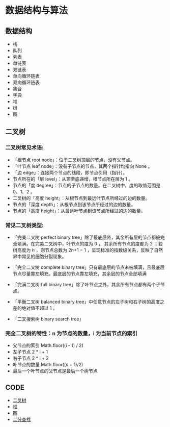 # 数据结构与算法

## 数据结构
- 栈
- 队列
- 列表
- 单链表
- 双链表
- 单向循环链表
- 双向循环链表
- 集合
- 字典
- 堆
- 树
- 图

## 二叉树
### 二叉树常见术语:
- 「根节点 root node」：位于二叉树顶层的节点，没有父节点。
- 「叶节点 leaf node」：没有子节点的节点，其两个指针均指向 None 。
- 「边 edge」：连接两个节点的线段，即节点引用（指针）。
- 节点所在的「层 level」：从顶至底递增，根节点所在层为 1 。
- 节点的「度 degree」：节点的子节点的数量。在二叉树中，度的取值范围是 0、1、2 。
- 二叉树的「高度 height」：从根节点到最远叶节点所经过的边的数量。
- 节点的「深度 depth」：从根节点到该节点所经过的边的数量。
- 节点的「高度 height」：从最远叶节点到该节点所经过的边的数量。

### 常见二叉树类型:
- 「完美二叉树 perfect binary tree」除了最底层外，其余所有层的节点都被完全填满。在完美二叉树中，叶节点的度为 0 ，
其余所有节点的度都为 2 ；若树高度为 ℎ ，则节点总数为 2ℎ+1 − 1 ，呈现标准的指数级关系，反映了自然界中常见的细胞分裂现象。

- 「完全二叉树 complete binary tree」只有最底层的节点未被填满，且最底层节点尽量靠左填充。最底层的节点靠左填充，其余层的节点全部填满

- 「完满二叉树 full binary tree」除了叶节点之外，其余所有节点都有两个子节点。

- 「平衡二叉树 balanced binary tree」中任意节点的左子树和右子树的高度之差的绝对值不超过 1 。

- 「二叉搜索树 binary search tree」

### 完全二叉树的特性：n 为节点的数量，i 为当前节点的索引
- 父节点的索引 Math.floor((i - 1) / 2)
- 左子节点 2 * i + 1
- 右子节点 2 * i + 2
- 叶节点的数量 Math.floor((𝑛 + 1)/2)
- 最后一个叶节点的父节点是最后一个树节点


## CODE
- [二叉树](./binary-tree.ts)
- [堆](./heap.ts)
- [图](./graph.ts)
- [二分查找](./binary-search.ts)